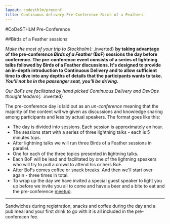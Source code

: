 ```yaml
---
layout: codesthlm/preconf
title: Continuous delivery Pre-Conference Birds of a Feathers
---
```

#CoDeSTHLM Pre-Conference

##Birds of a Feather sessions

_Make the most of your trip to Stockholm_{: .inverted} __by taking advantage of the pre-conference _Birds of a Feather_ (BoF) sessions the day before conference. The pre-conference event consists of a series of lightning talks followed by Birds of a Feather discussions. It's designed to provide an in-depth introduction to Continuous Delivery and to allow sufficient time to dive into any depths of details that the participants wants to take. *You'll not be in the passenger seat, you'll be driving*.__

_Our BoFs are facilitated by hand picked Continuous Delivery and DevOps thought leaders_{: .inverted}

The pre-conference day is laid out as an _un-conference_ meaning that the majority of the content will we given as discussions and knowledge sharing among participants and less by actual speakers. The format goes like this:

* The day is divided into sessions. Each session is approximately an hour.
* The sessions start with a series of three lightning talks - each is 5 minutes tops.
* After lightning talks we will run three Birds of a Feather sessions in parallel.
* One for each of the three topics presented in lightning talks.
* Each BoF will be lead and facilitated by one of the lightning speakers who will try to pull a crowd to attend his or hers BoF.
* After BoFs comes coffee or snack breaks. And then we'll start over again - three times in total.
* To wrap up the day we have invited a special guest speaker to light you up before we invite you all to come and have a beer and a bite to eat and the pre-conference [meetup](http://www.meetup.com/code-u/events/222344305/).

---

Sandwiches during registration, snacks and coffee during the day and a pub meal and your first drink to go with it is all included in the pre-conferecen fee.
